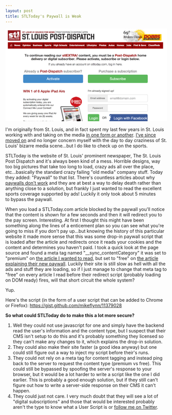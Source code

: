 ```yaml
---
layout: post
title: STLToday's Paywall is Weak
---
```


![image](/public/images/stltoday-paywall.png "STLToday Paywall")

I'm originally from St. Louis, and in fact spent my last few years in St. Louis working with and taking on the media <a href="http://punchingkitty.com/">in one form or another</a>. <a href="http://punchingkitty.com/2013/03/13/time-to-kinda-say-goodbye/">I've since moved on</a> and no longer concern myself with the day to day craziness of St. Louis' bizarre media scene...but I do like to check up on the sports.

STLToday is the website of St. Louis' prominent newspaper, The St. Louis Post Dispatch and it's always been kind of a mess. Horrible designs, way too big pictures that take too long to load, crazy ads all over the place, etc...basically the standard crazy failing "old media" company stuff. Today they added: "Paywall" to that list. There's countless articles about why <a href="http://gigaom.com/2013/04/10/one-downside-of-paywalls-where-does-your-growth-come-from/">paywalls don't work</a> and they are at best a way to delay death rather than anything close to a solution, but frankly I just wanted to read the excellent sports coverage supported by ads! Luckily it only took about 5 minutes to bypass the paywall.

When you load a STLToday.com article blocked by the paywall you'll notice that the content is shown for a few seconds and then it will redirect you to the pay screen. Interesting. At first I thought this might have been something along the lines of a enticement plan so you can see what you're going to miss if you don't pay up...but knowing the history of this particular website it made more sense that this was some drop-in paywall script that is loaded after the article and redirects once it reads your cookies and the content and determines you haven't paid. I took a quick look at the page source and found a meta tag named "__sync_contentCategory" it was set to "premium" on <a href="http://www.stltoday.com/sports/columns/bernie-miklasz/daily-bits-blues-starved-on-lack-of-postseason-goals/article_f0b372f8-4190-5fbd-8f53-bb90a534c09b.html">the article I wanted to read</a>, but set to "free" on <a href="http://www.stltoday.com/news/local/columns/editors-desk/from-the-editor-more-news-more-ways-with-our-full/article_f5788fb9-dc22-59ee-8d2c-2df2553ac1b2.html">the article explaining their new paywall</a>. Luckily their site is still slow as hell with all the ads and stuff they are loading, so if I just manage to change that meta tag to "free" on every article I read before their redirect script (probably loading on DOM ready) fires, will that short circuit the whole system?

Yup.

Here's the script (in the form of a user script that can be added to Chrome or Firefox): <a href="https://gist.github.com/mikeflynn/11379028">https://gist.github.com/mikeflynn/11379028</a>

<strong>So what could STLToday do to make this a lot more secure?</strong>
<ol>
  <li>Well they could not use javascript for one and simply have the backend read the user's information and the content type, but I suspect that their CMS isn't setup to do this and it's probably something they licensed so they can't make any changes to it, which explains the drop-in solution.</li>
  <li>They could also make their site faster (a good idea anyway) but one could still figure out a way to inject my script before their's runs.</li>
  <li>They could not rely on a meta tag for content tagging and instead ping back to the server to request the content type (premium vs free). This could still be bypassed by spoofing the server's response to your browser, but it would be a lot harder to write a script like the one I did earlier. This is probably a good enough solution, but if they still can't figure out how to write a server-side response on their CMS it can't happen.</li>
  <li>They could just not care. I very much doubt that they will see a lot of "digital subscriptions" and those that would be interested probably aren't the type to know what a User Script is or <a href="http://twitter.com/thatmikeflynn">follow me on Twitter</a>.</li>
</ol>